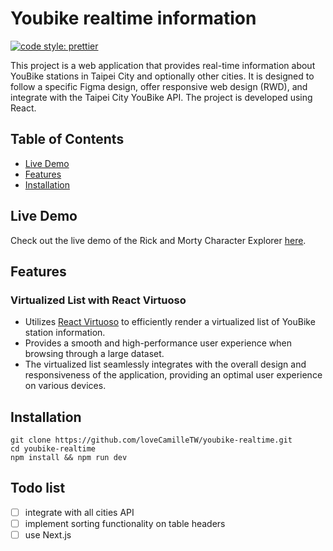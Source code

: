 # Youbike realtime information

[![code style: prettier](https://img.shields.io/badge/code_style-prettier-ff69b4.svg?style=flat-square)](https://github.com/prettier/prettier)

This project is a web application that provides real-time information about YouBike stations in Taipei City and optionally other cities. It is designed to follow a specific Figma design, offer responsive web design (RWD), and integrate with the Taipei City YouBike API. The project is developed using React.

## Table of Contents

- [Live Demo](#live-demo)
- [Features](#features)
- [Installation](#installation)

## Live Demo

Check out the live demo of the Rick and Morty Character Explorer [here](https://lovecamilletw.github.io/youbike-realtime/).

## Features

### Virtualized List with React Virtuoso

- Utilizes [React Virtuoso](https://virtuoso.dev/) to efficiently render a virtualized list of YouBike station information.
- Provides a smooth and high-performance user experience when browsing through a large dataset.
- The virtualized list seamlessly integrates with the overall design and responsiveness of the application, providing an optimal user experience on various devices.

## Installation

```shell
git clone https://github.com/loveCamilleTW/youbike-realtime.git
cd youbike-realtime
npm install && npm run dev
```

## Todo list

- [ ] integrate with all cities API
- [ ] implement sorting functionality on table headers
- [ ] use Next.js
